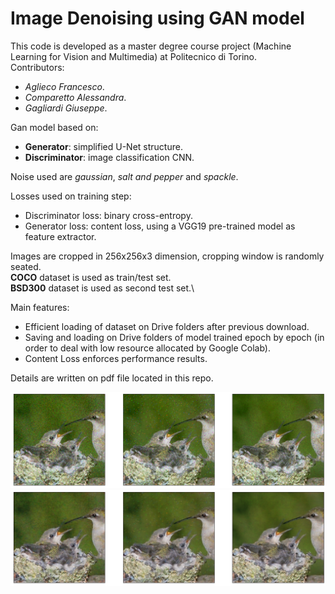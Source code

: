 # Image Denoising using GAN model
This code is developed as a master degree course project (Machine Learning for Vision and Multimedia) at Politecnico di Torino. \
Contributors:
- *Aglieco Francesco*.
- *Comparetto Alessandra*.
- *Gagliardi Giuseppe*.

Gan model based on:
- **Generator**: simplified U-Net structure.
- **Discriminator**: image classification CNN.

Noise used are *gaussian*, *salt and pepper* and *spackle*. 

Losses used on training step: 
- Discriminator loss: binary cross-entropy.
- Generator loss: content loss, using a VGG19 pre-trained model as feature extractor. 

Images are cropped in 256x256x3 dimension, cropping window is randomly seated.\
**COCO** dataset is used as train/test set.\
**BSD300** dataset is used as second test set.\ 

Main features: 
- Efficient loading of dataset on Drive folders after previous download. 
- Saving and loading on Drive folders of model trained epoch by epoch (in order to deal with low resource allocated by Google Colab).
- Content Loss enforces performance results. 

Details are written on pdf file located in this repo. 

![Alt text](https://github.com/Frsagco/Image-Denoising-using-GAN-model/blob/main/noise_image.png?raw=true "Title")
![Alt text](https://github.com/Frsagco/Image-Denoising-using-GAN-model/blob/main/denoised_image.png?raw=true "Title")
